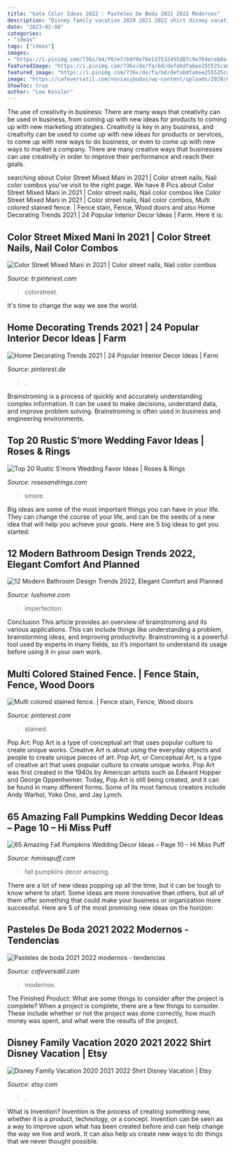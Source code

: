 ```yaml
---
title: "Gate Color Ideas 2022 : Pasteles De Boda 2021 2022 Modernos"
description: "Disney family vacation 2020 2021 2022 shirt disney vacation"
date: "2023-02-08"
categories:
- "ideas"
tags: ["ideas"]
images:
- "https://i.pinimg.com/736x/b4/f0/e7/b4f0e76e1d7532455d87c9e764eceb0a.jpg"
featuredImage: "https://i.pinimg.com/736x/de/fa/bd/defabdfabee255525ca8cb437f01b34b--outdoor-ideas-fence.jpg"
featured_image: "https://i.pinimg.com/736x/de/fa/bd/defabdfabee255525ca8cb437f01b34b--outdoor-ideas-fence.jpg"
image: "https://cafeversatil.com/noviasybodas/wp-content/uploads/2020/09/37-500x847.jpg"
ShowToc: true
author: "Lew Kessler"
---
```



The use of creativity in business: There are many ways that creativity can be used in business, from coming up with new ideas for products to coming up with new marketing strategies.
Creativity is key in any business, and creativity can be used to come up with new ideas for products or services, to come up with new ways to do business, or even to come up with new ways to market a company. There are many creative ways that businesses can use creativity in order to improve their performance and reach their goals.

	

		
searching about Color Street Mixed Mani in 2021 | Color street nails, Nail color combos you've visit to the right page. We have 8 Pics about Color Street Mixed Mani in 2021 | Color street nails, Nail color combos like Color Street Mixed Mani in 2021 | Color street nails, Nail color combos, Multi colored stained fence. | Fence stain, Fence, Wood doors and also Home Decorating Trends 2021 | 24 Popular Interior Decor Ideas | Farm. Here it is:
		
    
## Color Street Mixed Mani In 2021 | Color Street Nails, Nail Color Combos

<img loading=lazy src="https://i.pinimg.com/736x/5a/58/a6/5a58a6693f27900a30a16c157c599732.jpg" onerror="this.onerror=null;this.src='https://tse4.mm.bing.net/th?id=OIP.iIc-a_7BZww7JmegzU00HQHaJ3&amp;pid=15.1';" alt="Color Street Mixed Mani in 2021 | Color street nails, Nail color combos">

_Source: tr.pinterest.com_

>colorstreet. 

	

It's time to change the way we see the world.

    
## Home Decorating Trends 2021 | 24 Popular Interior Decor Ideas | Farm

<img loading=lazy src="https://i.pinimg.com/736x/b4/f0/e7/b4f0e76e1d7532455d87c9e764eceb0a.jpg" onerror="this.onerror=null;this.src='https://tse3.mm.bing.net/th?id=OIP.fRuxgh09h0LS1VfhVl4OCgHaJ3&amp;pid=15.1';" alt="Home Decorating Trends 2021 | 24 Popular Interior Decor Ideas | Farm">

_Source: pinterest.de_

>. 

	

Brainstroming is a process of quickly and accurately understanding complex information. It can be used to make decisions, understand data, and improve problem solving. Brainstroming is often used in business and engineering environments.

    
## Top 20 Rustic S’more Wedding Favor Ideas | Roses &amp; Rings

<img loading=lazy src="http://www.rosesandrings.com/wp-content/uploads/2018/01/Winter-Smore-Wedding-Favors.jpg" onerror="this.onerror=null;this.src='https://tse3.mm.bing.net/th?id=OIP.jpMST2KQjegv_tSQlXId2wDTEn&amp;pid=15.1';" alt="Top 20 Rustic S’more Wedding Favor Ideas | Roses &amp; Rings">

_Source: rosesandrings.com_

>smore. 

	

Big ideas are some of the most important things you can have in your life. They can change the course of your life, and can be the seeds of a new idea that will help you achieve your goals. Here are 5 big ideas to get you started: 

    
## 12 Modern Bathroom Design Trends 2022, Elegant Comfort And Planned

<img loading=lazy src="https://www.lushome.com/wp-content/uploads/2021/07/modern-bathroom-design-ideas-29.jpg" onerror="this.onerror=null;this.src='https://tse3.mm.bing.net/th?id=OIP.uZt7nAazRLdoZCZ-D1ANEgAAAA&amp;pid=15.1';" alt="12 Modern Bathroom Design Trends 2022, Elegant Comfort and Planned">

_Source: lushome.com_

>imperfection. 

	

Conclusion
This article provides an overview of brainstroming and its various applications. This can include things like understanding a problem, brainstorming ideas, and improving productivity. Brainstroming is a powerful tool used by experts in many fields, so it’s important to understand its usage before using it in your own work.

    
## Multi Colored Stained Fence. | Fence Stain, Fence, Wood Doors

<img loading=lazy src="https://i.pinimg.com/736x/de/fa/bd/defabdfabee255525ca8cb437f01b34b--outdoor-ideas-fence.jpg" onerror="this.onerror=null;this.src='https://tse4.mm.bing.net/th?id=OIP.JzeGxSH2hqGc6RaJ5KWVBwHaJ3&amp;pid=15.1';" alt="Multi colored stained fence. | Fence stain, Fence, Wood doors">

_Source: pinterest.com_

>stained. 

	

Pop Art: Pop Art is a type of conceptual art that uses popular culture to create unique works.
Creative Art is about using the everyday objects and people to create unique pieces of art. Pop Art, or Conceptual Art, is a type of creative art that uses popular culture to create unique works. Pop Art was first created in the 1940s by American artists such as Edward Hopper and George Oppenheimer. Today, Pop Art is still being created, and it can be found in many different forms. Some of its most famous creators include Andy Warhol, Yoko Ono, and Jay Lynch.

    
## 65 Amazing Fall Pumpkins Wedding Decor Ideas – Page 10 – Hi Miss Puff

<img loading=lazy src="https://www.himisspuff.com/wp-content/uploads/2016/08/fall-pumpkin-wedding-aisle.jpg" onerror="this.onerror=null;this.src='https://tse4.mm.bing.net/th?id=OIP.NxrGRsVj5XxjIgpxXMhxGAHaLH&amp;pid=15.1';" alt="65 Amazing Fall Pumpkins Wedding Decor Ideas – Page 10 – Hi Miss Puff">

_Source: himisspuff.com_

>fall pumpkins decor amazing. 

	

There are a lot of new ideas popping up all the time, but it can be tough to know where to start. Some ideas are more innovative than others, but all of them offer something that could make your business or organization more successful. Here are 5 of the most promising new ideas on the horizon: 

    
## Pasteles De Boda 2021 2022 Modernos - Tendencias

<img loading=lazy src="https://cafeversatil.com/noviasybodas/wp-content/uploads/2020/09/37-500x847.jpg" onerror="this.onerror=null;this.src='https://tse4.mm.bing.net/th?id=OIP.PSoeJUcLMKbAMb8AtCj0YQHaMi&amp;pid=15.1';" alt="Pasteles de boda 2021 2022 modernos - tendencias">

_Source: cafeversatil.com_

>modernos. 

	

The Finished Product: What are some things to consider after the project is complete?
When a project is complete, there are a few things to consider. These include whether or not the project was done correctly, how much money was spent, and what were the results of the project.

    
## Disney Family Vacation 2020 2021 2022 Shirt Disney Vacation | Etsy

<img loading=lazy src="https://i.etsystatic.com/17545363/r/il/25f326/2018968306/il_794xN.2018968306_csiw.jpg" onerror="this.onerror=null;this.src='https://tse2.mm.bing.net/th?id=OIP.mMdM3tuM7Npi5gYYQXcM4AHaLp&amp;pid=15.1';" alt="Disney Family Vacation 2020 2021 2022 Shirt Disney Vacation | Etsy">

_Source: etsy.com_

>. 

	

What is Invention?
Invention is the process of creating something new, whether it is a product, technology, or a concept. Invention can be seen as a way to improve upon what has been created before and can help change the way we live and work. It can also help us create new ways to do things that we never thought possible.

